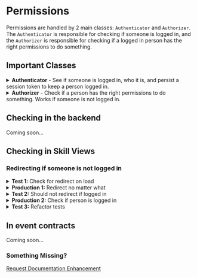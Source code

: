 # Permissions

Permissions are handled by 2 main classes: `Authenticator` and `Authorizer`. The `Authenticator` is responsible for checking if someone is logged in, and the `Authorizer` is responsible for checking if a logged in person has the right permissions to do something.


## Important Classes

<details>
<summary>
<strong>Authenticator</strong> - See if someone is logged in, who it is, and persist a session token to keep a person logged in.
</summary>

| Method | Returns | Description |
| --- | --- | --- |
| `getPerson()` | [`Person`](https://github.com/search?q=repo%3Asprucelabsai-community%2Fspruce-core-schemas+%22Person%22&type=code) \| `null` | Get the logged in person, if someone is logged in |
| [`setSessionToken`](https://github.com/search?q=org%3Asprucelabsai-community+SessionToken&type=code)(token: string, person: Person) | `void` | Log a person in by setting their token and Person record |
| `getSessionToken()` | `string` \| `null` | Get the session token of a logged in person |
| `isLoggedIn()` | `bool` | Check if someone is logged in |
| [`clearSession()`](https://github.com/search?q=org%3Asprucelabsai-community+Session&type=code)| `void` | Clear the session, logging the person out |
| [`addEventListener<N extends 'did-login'`](https://github.com/search?q=org%3Asprucelabsai-community+EventListener&type=code)| 'did-logout'>(name: N, cb: Payloads[N])` | `void` | Add an event listener for when someone logs in or out to take some action |
| `removeEventListener<N extends 'did-login' \| 'did-logout'>(name: N, cb?: Payloads[N])` | `void` | Remove an event listener, passing no cb will remove all listeners for that event |

</details>

<details>
<summary>
<strong>Authorizer</strong> - Check if a person has the right permissions to do something. Works if someone is not logged in.
</summary>

| Method | Returns | Description |
| --- | --- | --- |
| `can<ContractId, Ids>(options: AuthorizerCanOptions<ContractId, Ids>)` | `Promise<Record<Ids, boolean>>` | Check if the current person has a permission |
| `savePermissions<ContractId, Ids>(options: SavePermissionsOptions<ContractId, Ids>)` | `Promise<void>` | Save permissions for a person. Note: the person must have the permission to save permissions |

</details>

## Checking in the backend

Coming soon...

## Checking in Skill Views

### Redirecting if someone is not logged in

<details>

<summary><strong>Test 1:</strong> Check for redirect on load</summary>

We're going to write this test with the person not logged in and redirect, but it'll take another test to get the `Authenticator` into the production code. 

```ts
import { fake, AbstractSpruceFixtureTest } from '@sprucelabs/spruce-test-fixtures'

//@fake.login() will ensure a fake person is logged in for each test
@fake.login()
export default class RootSkillViewTest extends AbstractSpruceFixtureTest {

    @test()
    protected async redirectsToOnboardingIfNotLoggedIn() {
        const vc = this.views.Controller('eightbitstories.root', {})

        //first thing we do is log the person back out =)
        this.permissions.getAuthenticator().clearSession()

        //Assert that loading the skill view redirects
        await vcAssert.assertActionRedirects({
            action: () => this.views.load(vc),
            router: this.views.getRouter(),
            destination: {
                id: 'eightbitstories.onboarding',
            },
        })
    }
}
```

| Method                                                | Returns    | Description                                                                                                             |
|-------------------------------------------------------|------------|-------------------------------------------------------------------------------------------------------------------------|
| `views.Controller(viewId: string, options: object)`   | `View`     | Creates and returns a view controller for the specified view ID with the given options.                                 |
| `permissions.getAuthenticator().clearSession()`       | `void`     | Clears the current session, logging the person out.                                                                     |
| `views.load(view: View)`                              | `Promise`  | Loads the specified view and returns a promise that resolves when the view is loaded.                                   |
| `views.getRouter()`                                   | `Router`   | Gets the router instance used for navigating between views.                                                             |
| `vcAssert.assertActionRedirects(options: object)`     | `Promise`  | Asserts that a specified action redirects to the expected destination. Options include the action, router, and destination. |

</details>

<details>
<summary><strong>Production 1:</strong> Redirect no matter what</summary>

We actually don't need to check if the person is logged in yet! Go TDD! 

```ts
import { AbstractSkillViewController, SkillViewControllerLoadOptions } from '@sprucelabs/heartwood-view-controllers'

export default class RootSkillViewController extends AbstractSkillViewController {

    public async load(
        options: SkillViewControllerLoadOptions
    ): Promise<void> {
        const { router } = options

        await this.router.redirect('eightbitstories.onboarding')
        
    }
}

```

| Method                                              | Returns    | Description                                                                                                                |
|-----------------------------------------------------|------------|----------------------------------------------------------------------------------------------------------------------------|
| `router.redirect(destination: string)`              | `Promise`  | Redirects to the specified destination.                                                                                    |
| `load(options: SkillViewControllerLoadOptions)`     | `Promise`  | Loads the view controller with the given options and redirects to the 'eightbitstories.onboarding' destination.            |

</details>

<details>
<summary><strong>Test 2:</strong> Should not redirect if logged in</summary>

Now we'll test that it does NOT redirect if someone is logged in, which will force us to do the `authenticator.isLoggedIn()` check. Something to note: If a redirect is triggered without an assert, it will throw an error and fail the test. So, you don't actually need to assert anything in this test.

```ts
...

@test()
protected async shouldNotRedirectIfLoggedIn() {
    const vc = this.views.Controller('eightbitstories.root', {})

    //Because we use the @fake.login() decorator, the person is already logged in
    await this.views.load(vc)
}

...

```

| Method                                          | Returns   | Description                                                                                                             |
|-------------------------------------------------|-----------|-------------------------------------------------------------------------------------------------------------------------|
| `views.Controller(viewId: string, options: object)` | `View`    | Creates and returns a view controller for the specified view ID with the given options.                                 |
| `views.load(view: View)`                        | `Promise` | Loads the specified view and returns a promise that resolves when the view is loaded.                                    |
| `test()`                                        | `void`    | Marks a method as a test method to be executed by the test runner.                                                      |
| `shouldNotRedirectIfLoggedIn()`                 | `Promise` | Ensures that the view does not redirect if someone is already logged in.                                                |

</details>


<details>
<summary><strong>Production 2:</strong> Check if person is logged in</summary>
Now, inside our `RootSkillViewController`, we'll check if the person is logged in before redirecting. If you run logic after this check, you'll need to write tests to ensure that logic is not run after the redirect (not covered in this example).

```ts
import { AbstractSkillViewController, SkillViewControllerLoadOptions } from '@sprucelabs/heartwood-view-controllers'

export default class RootSkillViewController extends AbstractSkillViewController {

    public async load(
        options: SkillViewControllerLoadOptions
    ): Promise<void> {
        const { router, authenticator } = options

        if (!authenticator.isLoggedIn()) {
            await this.router.redirect('eightbitstories.onboarding')
        }
    }
}

```

| Method                                              | Returns    | Description                                                                                                                     |
|-----------------------------------------------------|------------|---------------------------------------------------------------------------------------------------------------------------------|
| `router.redirect(destination: string)`              | `Promise`  | Redirects to the specified destination.                                                                                         |
| `authenticator.isLoggedIn()`                        | `boolean`  | Checks if the person is logged in and returns true if logged in, false otherwise.                                               |
| `load(options: SkillViewControllerLoadOptions)`     | `Promise`  | Loads the view controller with the given options, and if the person is not logged in, redirects to the 'eightbitstories.onboarding' destination. |

</details>

<details>
<summary><strong>Test 3:</strong> Refactor tests</summary>

Here is how you could refactor your tests to make them more readable and maintainable.

```ts
import { fake, AbstractSpruceFixtureTest } from '@sprucelabs/spruce-test-fixtures'
import RootSkillViewController from '../../skillViewControllers/Root.svc'

@fake.login()
export default class RootSkillViewTest extends AbstractSpruceFixtureTest {
    protected vc: RootSkillViewController

    protected async beforeEach() {
        await super.beforeEach()

        //Construct the RootSkillViewController once here to work on in every test
        this.vc = this.views.Controller('eightbitstories.root', {})
    }

    @test()
    protected async redirectsToOnboardingIfNotLoggedIn() {
        //This could be exctracted too, but I'll wait until the second time we need to call it
        this.permissions.getAuthenticator().clearSession()

        await vcAssert.assertActionRedirects({
            action: () => this.load(),
            router: this.views.getRouter(),
            destination: {
                id: 'eightbitstories.onboarding',
            },
        })
    }

    @test()
    protected async shouldNotRedirectIfLoggedIn() {
        await this.load()
    }

    //I'll extract `this.views.load(this.vc)` to `this.load()` because it's been called twice now
    protected async load() {
        await this.views.load(this.vc)
    }
}
```
| Method                                                  | Returns    | Description                                                                                                                    |
|---------------------------------------------------------|------------|--------------------------------------------------------------------------------------------------------------------------------|
| `views.Controller(viewId: string, options: object)`     | `View`     | Creates and returns a view controller for the specified view ID with the given options.                                        |
| `permissions.getAuthenticator().clearSession()`         | `void`     | Clears the current session, logging the person out.                                                                            |
| `vcAssert.assertActionRedirects(options: object)`       | `Promise`  | Asserts that a specified action redirects to the expected destination. Options include the action, router, and destination.    |
| `test()`                                                | `void`     | Marks a method as a test method to be executed by the test runner.                                                             |
| `beforeEach()`                                          | `Promise`  | Sets up the necessary preconditions before each test, including constructing the RootSkillViewController.                     |
| `redirectsToOnboardingIfNotLoggedIn()`                  | `Promise`  | Tests that the controller redirects to onboarding if the person is not logged in.                                              |
| `shouldNotRedirectIfLoggedIn()`                         | `Promise`  | Tests that the controller does not redirect if the person is logged in.                                                        |
| `load()`                                                | `Promise`  | Loads the RootSkillViewController for use in tests.                                                                            |

</details>

## In event contracts

Coming soon...

### Something Missing?

<div class="grid-buttons">
    <a class="btn" href="https://forms.gle/2ZMtwUxg1egV8sHT8">Request Documentation Enhancement</a>
</div>